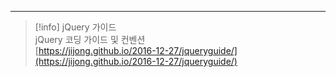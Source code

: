 ---

> [!info] jQuery 가이드  
> jQuery 코딩 가이드 및 컨벤션  
> [https://jijong.github.io/2016-12-27/jqueryguide/](https://jijong.github.io/2016-12-27/jqueryguide/)